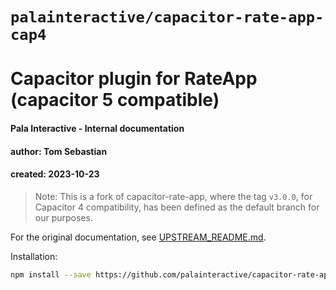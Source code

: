 # `palainteractive/capacitor-rate-app-cap4`
# Capacitor plugin for RateApp (capacitor 5 compatible)

#### Pala Interactive - Internal documentation
#### author: Tom Sebastian
#### created: 2023-10-23

> Note: This is a fork of capacitor-rate-app, where the tag `v3.0.0`, for Capacitor 4 compatibility, has been defined as the default branch for our purposes. 

For the original documentation, see [UPSTREAM_README.md](./UPSTREAM_README.md).

Installation:

```bash
npm install --save https://github.com/palainteractive/capacitor-rate-app-cap4.git
```

